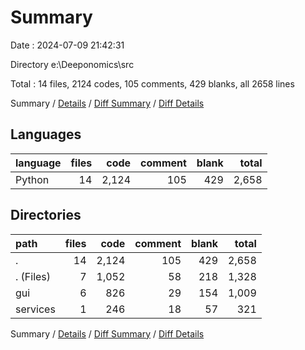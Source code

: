 # Summary

Date : 2024-07-09 21:42:31

Directory e:\\Deeponomics\\src

Total : 14 files,  2124 codes, 105 comments, 429 blanks, all 2658 lines

Summary / [Details](details.md) / [Diff Summary](diff.md) / [Diff Details](diff-details.md)

## Languages
| language | files | code | comment | blank | total |
| :--- | ---: | ---: | ---: | ---: | ---: |
| Python | 14 | 2,124 | 105 | 429 | 2,658 |

## Directories
| path | files | code | comment | blank | total |
| :--- | ---: | ---: | ---: | ---: | ---: |
| . | 14 | 2,124 | 105 | 429 | 2,658 |
| . (Files) | 7 | 1,052 | 58 | 218 | 1,328 |
| gui | 6 | 826 | 29 | 154 | 1,009 |
| services | 1 | 246 | 18 | 57 | 321 |

Summary / [Details](details.md) / [Diff Summary](diff.md) / [Diff Details](diff-details.md)